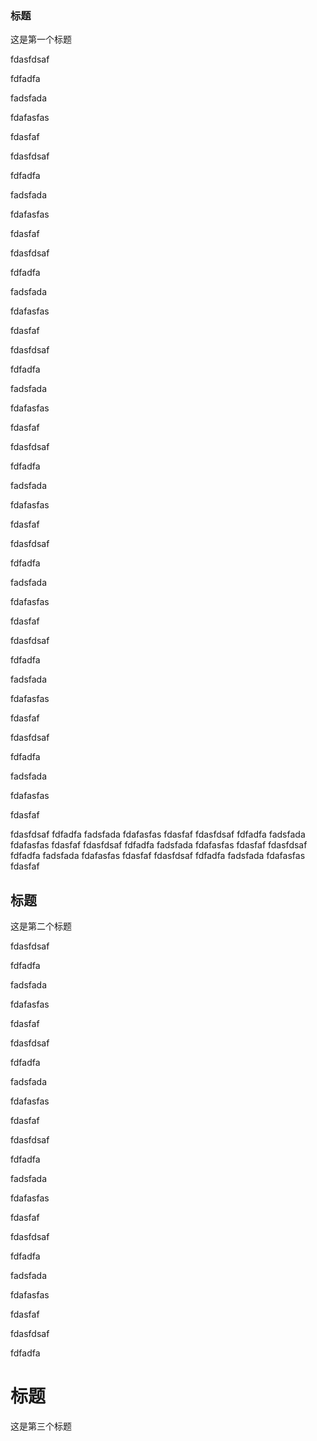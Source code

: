 ### 标题
这是第一个标题



fdasfdsaf

fdfadfa

fadsfada

fdafasfas

fdasfaf

fdasfdsaf

fdfadfa

fadsfada

fdafasfas

fdasfaf

fdasfdsaf

fdfadfa

fadsfada

fdafasfas

fdasfaf

fdasfdsaf

fdfadfa

fadsfada

fdafasfas

fdasfaf

fdasfdsaf

fdfadfa

fadsfada

fdafasfas

fdasfaf

fdasfdsaf

fdfadfa

fadsfada

fdafasfas

fdasfaf

fdasfdsaf

fdfadfa


fadsfada

fdafasfas

fdasfaf

fdasfdsaf

fdfadfa

fadsfada

fdafasfas

fdasfaf

fdasfdsaf
fdfadfa
fadsfada
fdafasfas
fdasfaf
fdasfdsaf
fdfadfa
fadsfada
fdafasfas
fdasfaf
fdasfdsaf
fdfadfa
fadsfada
fdafasfas
fdasfaf
fdasfdsaf
fdfadfa
fadsfada
fdafasfas
fdasfaf
fdasfdsaf
fdfadfa
fadsfada
fdafasfas
fdasfaf

































## 标题
这是第二个标题


fdasfdsaf

fdfadfa

fadsfada

fdafasfas

fdasfaf

fdasfdsaf

fdfadfa

fadsfada

fdafasfas

fdasfaf

fdasfdsaf

fdfadfa

fadsfada

fdafasfas

fdasfaf

fdasfdsaf

fdfadfa

fadsfada

fdafasfas

fdasfaf

fdasfdsaf

fdfadfa

# 标题
这是第三个标题
